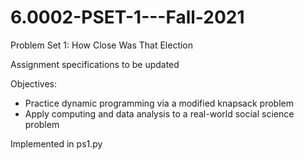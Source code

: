 # 6.0002-PSET-1---Fall-2021

Problem Set 1: How Close Was That Election

Assignment specifications to be updated

Objectives:
* Practice dynamic programming via a modified knapsack problem
* Apply computing and data analysis to a real-world social science problem

Implemented in ps1.py
